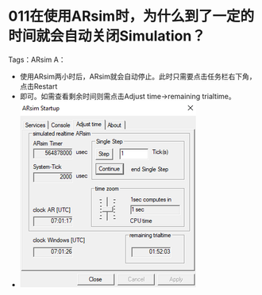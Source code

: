 # 011在使用ARsim时，为什么到了一定的时间就会自动关闭Simulation？
Tags：ARsim
A： 
- 使用ARsim两小时后，ARsim就会自动停止。此时只需要点击任务栏右下角，点击Restart
- 即可。如需查看剩余时间则需点击Adjust time→remaining trialtime。
- ![Img](FILES/011在使用ARsim时，为什么到了一定的时间就会自动关闭Simulation？.md/img-20220530002851.png)
